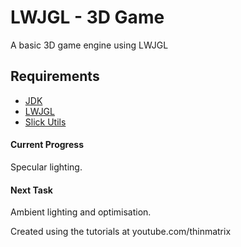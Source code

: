 # LWJGL - 3D Game
A basic 3D game engine using LWJGL

## Requirements
* [JDK](https://www.oracle.com/technetwork/java/javase/downloads/index.html)
* [LWJGL](https://www.lwjgl.org/download)
* [Slick Utils](http://slick.ninjacave.com/slick-util/)

#### Current Progress
Specular lighting.

#### Next Task
Ambient lighting and optimisation.

Created using the tutorials at youtube.com/thinmatrix
